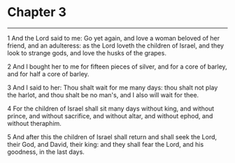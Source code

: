# Chapter 3

***

1 And the Lord said to me: Go yet again, and love a woman beloved of her friend, and an adulteress: as the Lord loveth the children of Israel, and they look to strange gods, and love the husks of the grapes.

2 And I bought her to me for fifteen pieces of silver, and for a core of barley, and for half a core of barley.

3 And I said to her: Thou shalt wait for me many days: thou shalt not play the harlot, and thou shalt be no man's, and I also will wait for thee.

4 For the children of Israel shall sit many days without king, and without prince, and without sacrifice, and without altar, and without ephod, and without theraphim.

5 And after this the children of Israel shall return and shall seek the Lord, their God, and David, their king: and they shall fear the Lord, and his goodness, in the last days.

